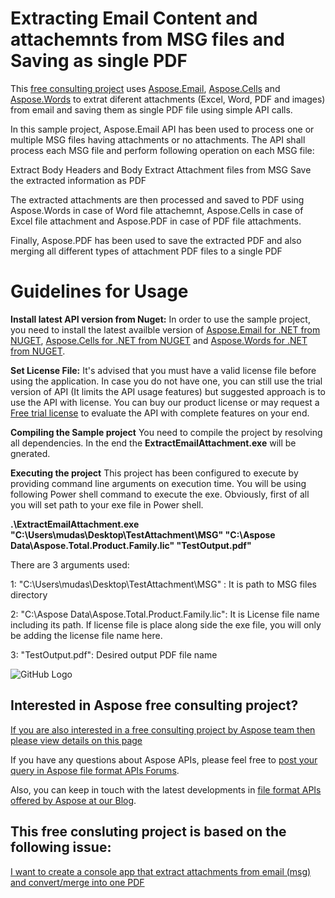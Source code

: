 # Extracting Email Content and attachemnts from MSG files and Saving as single PDF

This [free consulting project](https://aspose-free-consulting.github.io/) uses [Aspose.Email](https://products.aspose.com/email), [Aspose.Cells](https://products.aspose.com/cells) and [Aspose.Words](https://products.aspose.com/words) to extrat diferent attachments (Excel, Word, PDF and images) from email and saving them as single PDF file using simple API calls.

In this sample project, Aspose.Email API has been used to process one or multiple MSG files having attachments or no attachments. The API shall process each MSG file and perform following operation on each MSG file:

Extract Body Headers and Body 
Extract Attachment files from MSG
Save the extracted information as PDF

The extracted attachments are then processed and saved to PDF using Aspose.Words in case of Word file attachemnt, Aspose.Cells in case of Excel file attachment and Aspose.PDF in case of PDF file attachments.

Finally, Aspose.PDF has been used to save the extracted PDF and also merging all different types of attachment PDF files to a single PDF


# Guidelines for Usage

**Install latest API version from Nuget:** In order to use the sample project, you need to install the latest availble version of [Aspose.Email for .NET from NUGET](https://www.nuget.org/packages/Aspose.Email/), [Aspose.Cells for .NET from NUGET](https://www.nuget.org/packages/Aspose.Cells/) and [Aspose.Words for .NET from NUGET](https://www.nuget.org/packages/Aspose.Words/).

**Set License File:** 
It's advised that you must have a valid license file before using the application. In case you do not have one, you can still use the trial version of API (It limits the API usage features) but suggested approach is to use the API with license. You can buy our product license or may request a [Free trial license](https://purchase.aspose.com/temporary-license) to evaluate the API with complete features on your end.

**Compiling the Sample project**
You need to compile the project by resolving all dependencies. In the end the **ExtractEmailAttachment.exe** will be gnerated.

**Executing the project**
This project has been configured to execute by providing command line arguments on execution time. You will be using following Power shell command to execute the exe. Obviously, first of all you will set path to your exe file in Power shell.

**.\ExtractEmailAttachment.exe "C:\Users\mudas\Desktop\TestAttachment\MSG" "C:\Aspose Data\Aspose.Total.Product.Family.lic" "TestOutput.pdf"**

There are 3 arguments used:

1: "C:\Users\mudas\Desktop\TestAttachment\MSG" : It is path to MSG files directory

2: "C:\Aspose Data\Aspose.Total.Product.Family.lic": It is License file name including its path. If license file is place along side the exe file, you will only be adding the license file name here.

3: "TestOutput.pdf": Desired output PDF file name


![GitHub Logo](https://user-images.githubusercontent.com/3595481/99031834-111d3f80-2546-11eb-8db5-5cfc136297de.png)

## Interested in Aspose free consulting project?
[If you are also interested in a free consulting project by Aspose team then please view details on this page](https://aspose-free-consulting.github.io/)

If you have any questions about Aspose APIs, please feel free to [post your query in Aspose file format APIs Forums](https://forum.aspose.com/). 

Also, you can keep in touch with the latest developments in [file format APIs offered by Aspose at our Blog](https://blog.aspose.com/).

## This free consluting project is based on the following issue:

[I want to create a console app that extract attachments from email (msg) and convert/merge into one PDF](https://github.com/aspose-free-consulting/projects/issues/49)
